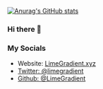 [![Anurag's GitHub stats](https://github-readme-stats.vercel.app/api?username=limegradient&count_private=true&theme=tokyonight)](https://github.com/anuraghazra/github-readme-stats)

### Hi there 👋

### My Socials
<ul>
  <li>Website: <a href="https://www.limegradient.xyz">LimeGradient.xyz</li>
  <li>Twitter: @limegradient</li>
  <li>Github: @LimeGradient</li>
</ul>
